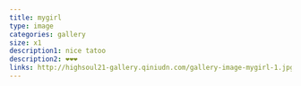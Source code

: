 ```yaml
---
title: mygirl
type: image
categories: gallery
size: x1
description1: nice tatoo
description2: ❤❤❤
links: http://highsoul21-gallery.qiniudn.com/gallery-image-mygirl-1.jpg=*=http://highsoul21-gallery.qiniudn.com/gallery-image-mygirl-2.jpg=*=
---
```

